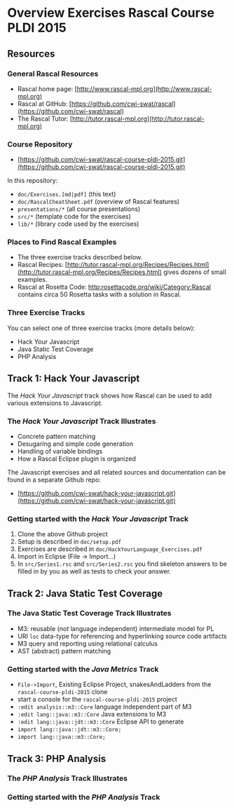 # Overview Exercises Rascal Course PLDI 2015

## Resources
### General Rascal Resources

* Rascal home page: [http://www.rascal-mpl.org](http://www.rascal-mpl.org)
* Rascal at GitHub: [https://github.com/cwi-swat/rascal](https://github.com/cwi-swat/rascal)
* The Rascal Tutor: [http://tutor.rascal-mpl.org](http://tutor.rascal-mpl.org)

### Course Repository

* [https://github.com/cwi-swat/rascal-course-pldi-2015.git](https://github.com/cwi-swat/rascal-course-pldi-2015.git) 

In this repository:

   - `doc/Exercises.[md|pdf]` (this text)
   - `doc/RascalCheatSheet.pdf` (overview of Rascal features)
   - `presentations/*` (all course presentations)
   - `src/*` (template code for the exercises)
   - `lib/*` (library code used by the exercises)
	
### Places to Find Rascal Examples

* The three exercise tracks described below.
* Rascal Recipes: [http://tutor.rascal-mpl.org/Recipes/Recipes.html](http://tutor.rascal-mpl.org/Recipes/Recipes.html) gives dozens of small examples.
* Rascal at Rosetta Code: [http:rosettacode.org/wiki/Category:Rascal](http:rosettacode.org/wiki/Category:Rascal) contains circa 50 Rosetta tasks with a solution in Rascal.

### Three Exercise Tracks

You can select one of three exercise tracks (more details below):

* Hack Your Javascript
* Java Static Test Coverage
* PHP Analysis

## Track 1: Hack Your Javascript

The _Hack Your Javascript_ track shows how Rascal can be used to add various extensions to Javascript.

### The _Hack Your Javascript_ Track Illustrates

- Concrete pattern matching
- Desugaring and simple code generation
- Handling of variable bindings
- How a Rascal Eclipse plugin is organized

The Javascript exercises and all related sources and documentation can be found in a separate Github repo:

- [https://github.com/cwi-swat/hack-your-javascript.git](https://github.com/cwi-swat/hack-your-javascript.git)

### Getting started with the _Hack Your Javascript_ Track

1. Clone the above Github project
2. Setup is described in `doc/setup.pdf`
3. Exercises are described in `doc/HackYourLanguage_Exercises.pdf`
2. Import in Eclipse (File -> Import...)
3. In `src/Series1.rsc` and `src/Series2.rsc` you find skeleton answers to be filled in by you as well as tests to check your answer.

## Track 2: Java Static Test Coverage

### The Java Static Test Coverage Track Illustrates

* M3: reusable (_not_ language independent) intermediate model for PL
* URI `loc` data-type for referencing and hyperlinking source code artifacts
* M3 query and reporting using relational calculus
* AST (abstract) pattern matching
 
### Getting started with the _Java Metrics_ Track

* `File->Import`, Existing Eclipse Project, snakesAndLadders from the `rascal-course-pldi-2015` clone
* start a console for the `rascal-course-pldi-2015` project
* `:edit analysis::m3::Core` language independent part of M3
* `:edit lang::java::m3::Core` Java extensions to M3
* `:edit lang::java::jdt::m3::Core` Eclipse API to generate 
* `import lang::java::jdt::m3::Core;`
* `import lang::java::m3::Core;`



## Track 3: PHP Analysis
### The _PHP Analysis_ Track Illustrates
### Getting started with the _PHP Analysis_ Track